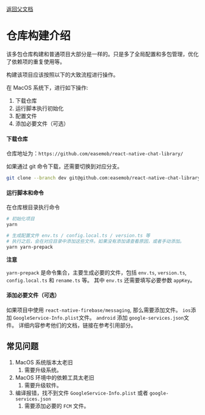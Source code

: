 [返回父文档](./index.md)

# 仓库构建介绍

该多包仓库构建和普通项目大部分是一样的。只是多了全局配置和多包管理，优化了依赖项的重复使用等。

构建该项目应该按照以下的大致流程进行操作。

在 MacOS 系统下，进行如下操作:

1. 下载仓库
2. 运行脚本执行初始化
3. 配置文件
4. 添加必要文件（可选）

#### 下载仓库

仓库地址为：`https://github.com/easemob/react-native-chat-library/`

如果通过 git 命令下载，还需要切换到对应分支。

```sh
git clone --branch dev git@github.com:easemob/react-native-chat-library.git
```

#### 运行脚本和命令

在仓库根目录执行命令

```sh
# 初始化项目
yarn

# 生成配置文件 env.ts / config.local.ts / version.ts 等
# 执行之后，会在对应目录中添加这些文件。如果没有添加请查看原因，或者手动添加。
yarn yarn-prepack
```

**注意**

`yarn-prepack` 是命令集合，主要生成必要的文件，包括 `env.ts`, `version.ts`, `config.local.ts` 和 `rename.ts` 等。 其中 `env.ts` 还需要填写必要参数 `appKey`。

#### 添加必要文件（可选）

如果项目中使用 `react-native-firebase/messaging`, 那么需要添加文件。 `ios`添加 `GoogleService-Info.plist`文件。 `android` 添加 `google-services.json`文件。 详细内容参考他们的文档，链接在参考引用部分。

## 常见问题

1. MacOS 系统版本太老旧
   1. 需要升级系统。
2. MacOS 环境中的依赖工具太老旧
   1. 需要升级软件。
3. 编译报错，找不到文件 `GoogleService-Info.plist` 或者 `google-services.json`
   1. 需要添加必要的 `FCM` 文件。
